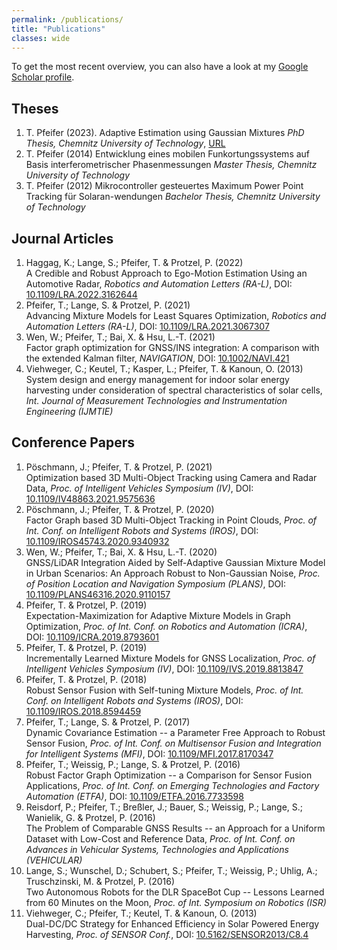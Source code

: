 ```yaml
---
permalink: /publications/
title: "Publications"
classes: wide
---
```


To get the most recent overview, you can also have a look at my <a href="http://scholar.google.es/citations?user=YBsqIrQAAAAJ" target="_blank">Google Scholar profile</a>.


## Theses

1. T. Pfeifer (2023).
   Adaptive Estimation using Gaussian Mixtures
   *PhD Thesis, Chemnitz University of Technology*, [URL](https://nbn-resolving.org/urn:nbn:de:bsz:ch1-qucosa2-873459)
2. T. Pfeifer (2014)
   Entwicklung eines mobilen Funkortungssystems auf Basis interferometrischer Phasenmessungen
   *Master Thesis, Chemnitz University of Technology*
3. T. Pfeifer (2012)
   Mikrocontroller gesteuertes Maximum Power Point Tracking für Solaran-wendungen
   *Bachelor Thesis, Chemnitz University of Technology*

## Journal Articles

1. Haggag, K.; Lange, S.; Pfeifer, T. & Protzel, P. (2022)  
   A Credible and Robust Approach to Ego-Motion Estimation Using an Automotive Radar, 
   *Robotics and Automation Letters (RA-L)*, DOI: [10.1109/LRA.2022.3162644](https://dx.doi.org/10.1109/LRA.2022.3162644)
2. Pfeifer, T.; Lange, S. & Protzel, P. (2021)  
   Advancing Mixture Models for Least Squares Optimization, 
   *Robotics and Automation Letters (RA-L)*, DOI: [10.1109/LRA.2021.3067307](https://dx.doi.org/10.1109/LRA.2021.3067307)
3. Wen, W.; Pfeifer, T.; Bai, X. & Hsu, L.-T. (2021)  
   Factor graph optimization for GNSS/INS integration: A comparison with the extended Kalman filter, 
   *NAVIGATION*, DOI: [10.1002/NAVI.421](https://dx.doi.org/10.1002/NAVI.421)
4. Viehweger, C.; Keutel, T.; Kasper, L.; Pfeifer, T. & Kanoun, O. (2013)  
   System design and energy management for indoor solar energy harvesting under consideration of spectral characteristics of solar cells, 
   *Int. Journal of Measurement Technologies and Instrumentation Engineering (IJMTIE)*

## Conference Papers

1. Pöschmann, J.; Pfeifer, T. & Protzel, P. (2021)  
   Optimization based 3D Multi-Object Tracking using Camera and Radar Data, 
   *Proc. of Intelligent Vehicles Symposium (IV)*, DOI: [10.1109/IV48863.2021.9575636](https://dx.doi.org/10.1109/iv48863.2021.9575636)
2. Pöschmann, J.; Pfeifer, T. & Protzel, P. (2020)  
   Factor Graph based 3D Multi-Object Tracking in Point Clouds, 
   *Proc. of Int. Conf. on Intelligent Robots and Systems (IROS)*, DOI: [10.1109/IROS45743.2020.9340932](https://dx.doi.org/10.1109/IROS45743.2020.9340932)
3. Wen, W.; Pfeifer, T.; Bai, X. & Hsu, L.-T. (2020)  
   GNSS/LiDAR Integration Aided by Self-Adaptive Gaussian Mixture Model in Urban Scenarios: An Approach Robust to Non-Gaussian Noise, 
   *Proc. of Position Location and Navigation Symposium (PLANS)*, DOI: [10.1109/PLANS46316.2020.9110157](https://dx.doi.org/10.1109/PLANS46316.2020.9110157)
4. Pfeifer, T. & Protzel, P. (2019)  
   Expectation-Maximization for Adaptive Mixture Models in Graph Optimization, 
   *Proc. of Int. Conf. on Robotics and Automation (ICRA)*, DOI: [10.1109/ICRA.2019.8793601](https://dx.doi.org/10.1109/ICRA.2019.8793601)
5. Pfeifer, T. & Protzel, P. (2019)  
   Incrementally Learned Mixture Models for GNSS Localization, 
   *Proc. of Intelligent Vehicles Symposium (IV)*, DOI: [10.1109/IVS.2019.8813847](https://dx.doi.org/10.1109/IVS.2019.8813847)
6. Pfeifer, T. & Protzel, P. (2018)  
   Robust Sensor Fusion with Self-tuning Mixture Models, 
   *Proc. of Int. Conf. on Intelligent Robots and Systems (IROS)*, DOI: [10.1109/IROS.2018.8594459](https://dx.doi.org/10.1109/IROS.2018.8594459)
7. Pfeifer, T.; Lange, S. & Protzel, P. (2017)  
   Dynamic Covariance Estimation -- a Parameter Free Approach to Robust Sensor Fusion, 
   *Proc. of Int. Conf. on Multisensor Fusion and Integration for Intelligent Systems (MFI)*, DOI: [10.1109/MFI.2017.8170347](https://dx.doi.org/10.1109/MFI.2017.8170347)
8. Pfeifer, T.; Weissig, P.; Lange, S. & Protzel, P. (2016)  
   Robust Factor Graph Optimization -- a Comparison for Sensor Fusion Applications, 
   *Proc. of Int. Conf. on Emerging Technologies and Factory Automation (ETFA)*, DOI: [10.1109/ETFA.2016.7733598](https://dx.doi.org/10.1109/ETFA.2016.7733598)
9. Reisdorf, P.; Pfeifer, T.; Breßler, J.; Bauer, S.; Weissig, P.; Lange, S.; Wanielik, G. & Protzel, P. (2016)  
   The Problem of Comparable GNSS Results -- an Approach for a Uniform Dataset with Low-Cost and Reference Data, 
   *Proc. of Int. Conf. on Advances in Vehicular Systems, Technologies and Applications (VEHICULAR)*
10. Lange, S.; Wunschel, D.; Schubert, S.; Pfeifer, T.; Weissig, P.; Uhlig, A.; Truschzinski, M. & Protzel, P. (2016)  
    Two Autonomous Robots for the DLR SpaceBot Cup -- Lessons Learned from 60 Minutes on the Moon, 
    *Proc. of Int. Symposium on Robotics (ISR)*
11. Viehweger, C.; Pfeifer, T.; Keutel, T. & Kanoun, O. (2013)  
    Dual-DC/DC Strategy for Enhanced Efficiency in Solar Powered Energy Harvesting, 
    *Proc. of SENSOR Conf.*, DOI: [10.5162/SENSOR2013/C8.4](https://dx.doi.org/10.5162/SENSOR2013/C8.4)


